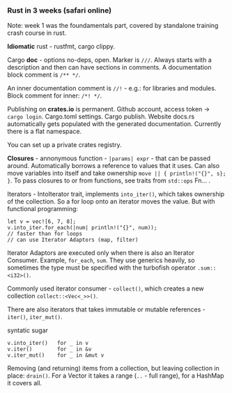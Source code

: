 ### Rust in 3 weeks (safari online)

Note: week 1 was the foundamentals part, covered by standalone training crash
course in rust.

**Idiomatic** rust - rustfmt, cargo clippy.


Cargo **doc** - options no-deps, open. Marker is `///`. Always starts with a
description and then can have sections in comments. A documentation block
comment is `/** */`. 

An inner documentation comment is `//!` - e.g.: for libraries and modules. Block
comment for inner: `/*! */`.


Publishing on **crates.io** is permanent. Github account, access token ->
`cargo login`. Cargo.toml settings. Cargo publish. Website docs.rs automatically
gets populated with the generated documentation. Currently there is a flat
namespace.

You can set up a private crates registry.


**Closures** - annonymous function - `|params| expr` - that can be passed
around. Automatically borrows a reference to values that it uses. Can also move
variables into itself and take ownership `move || { println!("{}", s}; }`. To
pass closures to or from functions, see traits from `std::ops` Fn... .

Iterators - IntoIterator trait, implements `into_iter()`, which takes ownership
of the collection. So a for loop onto an iterator moves the value. But with
functional programming:

```
let v = vec![6, 7, 8];
v.into_iter.for_each(|num| println!("{}", num));
// faster than for loops
// can use Iterator Adaptors (map, filter)
```

Iterator Adaptors are executed only when there is also an Iterator Consumer.
Example, `for_each`, `sum`. They use generics heavily, so sometimes the type
must be specified with the turbofish operator `.sum::<i32>()`.

Commonly used iterator consumer - `collect()`, which creates a new collection
`collect::<Vec<_>>()`.

There are also iterators that takes immutable or mutable references - `iter()`,
`iter_mut()`.

syntatic sugar
```
v.into_iter()   for _ in v
v.iter()        for _ in &v
v.iter_mut()    for _ in &mut v
```

Removing (and returning) items from a collection, but leaving collection in
place: `drain()`. For a Vector it takes a range (`..` - full range), for a
HashMap it covers all.



